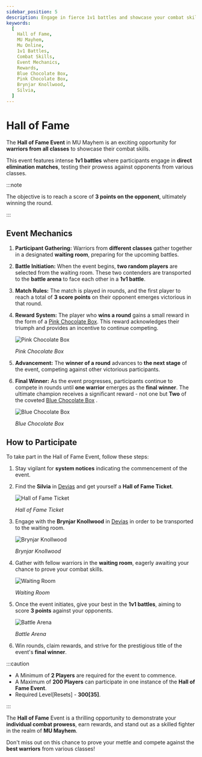 ```yaml
---
sidebar_position: 5
description: Engage in fierce 1v1 battles and showcase your combat skills in the Hall of Fame Event in MU Mayhem. Learn about the event mechanics, how to participate, and the rewarding journey to become the final winner. Ready to prove your prowess?
keywords:
  [
    Hall of Fame,
    MU Mayhem,
    Mu Online,
    1v1 Battles,
    Combat Skills,
    Event Mechanics,
    Rewards,
    Blue Chocolate Box,
    Pink Chocolate Box,
    Brynjar Knollwood,
    Silvia,
  ]
---
```


# Hall of Fame

The **Hall of Fame Event** in MU Mayhem is an exciting opportunity for **warriors from all classes** to showcase their combat skills.

This event features intense **1v1 battles** where participants engage in **direct elimination matches**, testing their prowess against opponents from various classes.

:::note

The objective is to reach a score of **3 points on the opponent**, ultimately winning the round.

:::

## Event Mechanics

1. **Participant Gathering:** Warriors from **different classes** gather together in a designated **waiting room**, preparing for the upcoming battles.

2. **Battle Initiation:** When the event begins, **two random players** are selected from the waiting room. These two contenders are transported to the **battle arena** to face each other in a **1v1 battle**.

3. **Match Rules:** The match is played in rounds, and the first player to reach a total of **3 score points** on their opponent emerges victorious in that round.

4. **Reward System:** The player who **wins a round** gains a small reward in the form of a [Pink Chocolate Box](/items/item-bags/misc/pink-chocolate-box). This reward acknowledges their triumph and provides an incentive to continue competing.

   ![Pink Chocolate Box](/img/items/item-bags/pink-chocolate-box.png)

   _Pink Chocolate Box_

5. **Advancement:** The **winner of a round** advances to **the next stage** of the event, competing against other victorious participants.

6. **Final Winner:** As the event progresses, participants continue to compete in rounds until **one warrior** emerges as the **final winner**. The ultimate champion receives a significant reward - not one but **Two** of the coveted [Blue Chocolate Box](/items/item-bags/exc/blue-chocolate-box) .

   ![Blue Chocolate Box](/img/items/item-bags/blue-chocolate-box.png)

   _Blue Chocolate Box_

## How to Participate

To take part in the Hall of Fame Event, follow these steps:

1. Stay vigilant for **system notices** indicating the commencement of the event.

2. Find the **Silvia** in [Devias](/maps/devias) and get yourself a **Hall of Fame Ticket**.

   ![Hall of Fame Ticket](/img/items/invitations/specialists-combat-ticket.png)

   _Hall of Fame Ticket_

3. Engage with the **Brynjar Knollwood** in [Devias](/maps/devias) in order to be transported to the waiting room.

   ![Brynjar Knollwood](/img/npc/brynjar-knollwood.jpg)

   _Brynjar Knollwood_

4. Gather with fellow warriors in the **waiting room**, eagerly awaiting your chance to prove your combat skills.

   ![Waiting Room](/img/events/spcialists-combat/waiting-gate.jpg)

   _Waiting Room_

5. Once the event initiates, give your best in the **1v1 battles**, aiming to score **3 points** against your opponents.

   ![Battle Arena](/img/events/spcialists-combat/battle-arena.jpg)

   _Battle Arena_

6. Win rounds, claim rewards, and strive for the prestigious title of the event's **final winner**.

:::caution

- A Minimum of **2 Players** are required for the event to commence.
- A Maximum of **200 Players** can participate in one instance of the **Hall of Fame Event**.
- Required Level[Resets] - **300[35]**.

:::

The **Hall of Fame** Event is a thrilling opportunity to demonstrate your **individual combat prowess**, earn rewards, and stand out as a skilled fighter in the realm of **MU Mayhem**.

Don't miss out on this chance to prove your mettle and compete against the **best warriors** from various classes!
